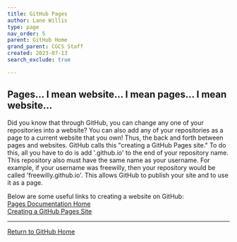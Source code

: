 ```yaml
---
title: GitHub Pages
author: Lane Willis
type: page
nav_order: 5
parent: GitHub Home
grand_parent: CGCS Staff
created: 2023-07-13
search_exclude: true

---
```


## Pages... I mean website... I mean pages... I mean website...
Did you know that through GitHub, you can change any one of your repositories into a website? You can also add any of your repositories as a page to a current website that you own! Thus, the back and forth between pages and websites. GitHub calls this "creating a GitHub Pages site." To do this, all you have to do is add '.github.io' to the end of your repository name. This repository also must have the same name as your username. For example, if your username was freewilly, then your repository would be called 'freewilly.github.io'. This allows GitHub to publish your site and to use it as a page.

Below are some useful links to creating a website on GitHub:  
[Pages Documentation Home](https://docs.github.com/en/pages)  
[Creating a GitHub Pages Site](https://docs.github.com/en/pages/getting-started-with-github-pages/creating-a-github-pages-site)  

---

[Return to GitHub Home](/cgcs-staff-information/github/github.html)
